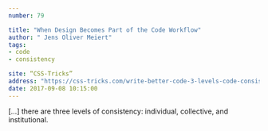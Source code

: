 ```yaml
---
number: 79

title: "When Design Becomes Part of the Code Workflow"
author: " Jens Oliver Meiert"
tags:
- code
- consistency

site: “CSS-Tricks”
address: "https://css-tricks.com/write-better-code-3-levels-code-consistency/"
date: 2017-09-08 10:15:00
---
```


[…] there are three levels of consistency: individual, collective, and institutional.
